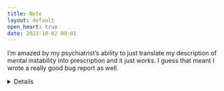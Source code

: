 ```yaml
---
title: Note
layout: default
open_heart: true
date: 2023-10-02 09:01
---
```


I’m amazed by my psychiatrist’s ability to just translate my description of mental instability into prescription and it just works. I guess that meant I wrote a really good bug report as well. 

<details>“suicidal thoughts, reproducible steps: …”</details>

